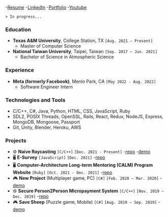 -[Resume](https://drive.google.com/file/d/1vCj3W6AZJKtNryG79J5XWzcgse6iwae5/view?usp=sharing) -[LinkedIn](https://www.linkedin.com/in/johnson-hung/) -[Portfolio](https://johnson-hung.github.io/portfolio/) -[Youtube](https://www.youtube.com/channel/UCuumxrfwGRP3YnIExgAjkCQ)

`> In progress...`
### Education
- **Texas A&M University**, College Station, TX `[Aug. 2021 – Present]`
  - Master of Computer Science
- **National Taiwan University**, Taipei, Taiwan `[Sep. 2017 – Jun. 2021]`
  - Bachelor of Science in Atmospheric Science
### Experience
- **Meta (formerly Facebook)**, Menlo Park, CA `[May 2022 - Aug. 2022]`
  - Software Engineer Intern
### Technologies and Tools
- C/C++, C#, Java, Python, HTML, CSS, JavaScript, Ruby
- SDL2, POSIX Threads, OpenSSL, Rails, React, Redux, NodeJS, Express, MongoDB, Mongoose, Passport
- Git, Unity, Blender, Heroku, AWS
### Projects
- :gear: **Naive Raycasting** `[C/C++]` `[Dec. 2021 - Present]` -[repo](https://github.com/johnson-hung/naive-raycasting) -[demo](https://youtu.be/Z8ZcTcYVCt0)
- :desktop_computer: **E-Survey** `[JavaScript]` `[Dec. 2021]` -[repo](https://github.com/johnson-hung/esurvey-server)
- :desktop_computer: **Computer-Architecture Long-term Mentoring (CALM) Program Website** `[Ruby]` `[Oct. 2021 - Dec. 2021]` -[repo](https://github.com/johnson-hung/casa)
- :video_game: **New Project** (Multiplayer game, PC) `[C#]` `[Feb. 2020 – Mar. 2020]` -[demo](https://youtu.be/CKx3u-9TNCU)
- :gear: **Secure Person2Person Micropayment System** `[C/C++]` `[Nov. 2019 – Dec. 2019]` -[repo](https://github.com/johnson-hung/micropayment-system)
- :video_game: **Save Sheep** (Puzzle game, Mobile) `[C#]` `[Aug. 2019 – Sep. 2019]` -[demo](https://youtu.be/KgRwGpgLYB4)
